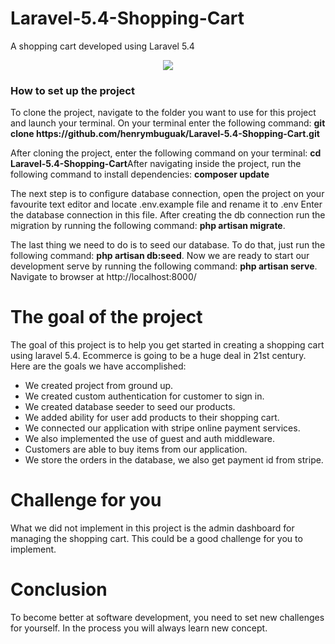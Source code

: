 # Laravel-5.4-Shopping-Cart
A shopping cart developed using Laravel 5.4
<p align="center"><img src="https://github.com/henrymbuguak/Laravel-5.4-Shopping-Cart/blob/master/public/Screenshot.png"></p>

### How to set up the project

<p>To clone the project, navigate to the folder you want to use for this project and launch your terminal. On your terminal enter the following command: <b>git clone https://github.com/henrymbuguak/Laravel-5.4-Shopping-Cart.git </b> </p>

<p>After cloning the project, enter the following command on your terminal: <b>cd Laravel-5.4-Shopping-Cart</b>After navigating inside the project, run the following command to install dependencies: <b>composer update</b></p>

The next step is to configure database connection, open the project on your favourite text editor and locate .env.example file and rename it to .env Enter the database connection in this file. After creating the db connection run the migration by running the following command: <b>php artisan migrate</b>. <br>

The last thing we need to do is to seed our database. To do that, just run the following command: <b>php artisan db:seed</b>. Now we are ready to start our development serve by running the following command: <b>php artisan serve</b>. Navigate to browser at http://localhost:8000/ 


# The goal of the project

The goal of this project is to help you get started in creating a shopping cart using laravel 5.4. Ecommerce is going to be a huge deal in 21st century. Here are the goals we have accomplished:

- We created project from ground up.
- We created custom authentication for customer to sign in.
- We created database seeder to seed our products.
- We added ability for user add products to their shopping cart.
- We connected our application with stripe online payment services.
- We also implemented the use of guest and auth middleware.
- Customers are able to buy items from our application.
- We store the orders in the database, we also get payment id from stripe.

# Challenge for you

What we did not implement in this project is the admin dashboard for managing the shopping cart. This could be a good challenge for you to implement.

# Conclusion

To become better at software development, you need to set new challenges for yourself. In the process you will always learn new concept.
